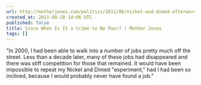 ```yaml
---
url: http://motherjones.com/politics/2011/08/nickel-and-dimed-afterword?page=1
created_at: 2011-08-20 14:06 UTC
published: false
title: Since When Is It a Crime to Be Poor? | Mother Jones
tags: []
---
```


"In 2000, I had been able to walk into a number of jobs pretty much off the street. Less than a decade later, many of these jobs had disappeared and there was stiff competition for those that remained. It would have been impossible to repeat my Nickel and Dimed "experiment," had I had been so inclined, because I would probably never have found a job."

